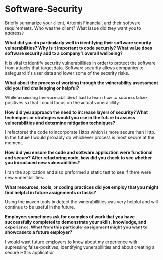 # Software-Security
Briefly summarize your client, Artemis Financial, and their software requirements. Who was the client? What issue did they want you to address?



<b>What did you do particularly well in identifying their software security vulnerabilities? Why is it important to code securely? What value does software security add to a company’s overall wellbeing?</b>

It is vital to identify security vulnerabillities in order to protect the software from attacks that target data. Software security allows companies to safeguard it's user data and lower some of the security risks.

<b>What about the process of working through the vulnerability assessment did you find challenging or helpful?</b>

While assessing the vunerabillities I had to learn how to supress false-positives so that I could focus on the actual vunerabillity.


<b>How did you approach the need to increase layers of security? What techniques or strategies would you use in the future to assess vulnerabilities and determine mitigation techniques?</b>

I refactored the code to incorporate Https which is more secure than Http. In the future I would probably do whichever process is most secure at the moment.

<b>How did you ensure the code and software application were functional and secure? After refactoring code, how did you check to see whether you introduced new vulnerabilities?</b>

I ran the application and also preformed a static test to see if there were new vunerabillities.

<b>What resources, tools, or coding practices did you employ that you might find helpful in future assignments or tasks?</b>


Using the maven tools to detect the vunerabillities was very helpful and will continue to be useful in the future.

<b>Employers sometimes ask for examples of work that you have successfully completed to demonstrate your skills, knowledge, and experience. What from this particular assignment might you want to showcase to a future employer?</b>

I would want future employers to know about my experience with supressing false-positives, identifying vunerabillities and about creating a secure Https application. 
